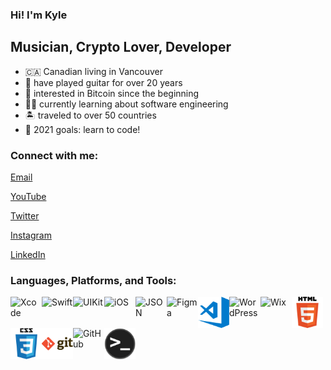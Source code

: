 ### Hi! I'm Kyle

## Musician, Crypto Lover, Developer

- 🇨🇦 Canadian living in Vancouver
- 🎸 have played guitar for over 20 years
- 🦍 interested in Bitcoin since the beginning
- 👨‍💻 currently learning about software engineering
- 🏝 traveled to over 50 countries
- 📕 2021 goals: learn to code!

### Connect with me:

[Email][email]

[YouTube][youtube]

[Twitter][twitter]

[Instagram][instagram]

[LinkedIn][linkedin]

### Languages, Platforms, and Tools:

<img align="left" alt="Xcode" width="50px" src="https://img.icons8.com/nolan/64/xcode.png"/>
<img align="left" alt="Swift" width="50px" src="https://img.icons8.com/plasticine/100/000000/swift--v2.png"/>
<img align="left" alt="UIKit" width="50px" src="https://img.icons8.com/windows/32/000000/uikit.png"/>
<img align="left" alt="iOS" width="50px"  src="https://img.icons8.com/nolan/64/ios-logo.png"/>
<img align="left" alt="JSON" width="50px"  src="https://img.icons8.com/nolan/64/json.png"/>
<img align="left" alt="Figma" width="50px" src="https://img.icons8.com/windows/32/000000/figma.png"/>
<img align="left" alt="Visual Studio Code" width="50px" src="https://raw.githubusercontent.com/github/explore/80688e429a7d4ef2fca1e82350fe8e3517d3494d/topics/visual-studio-code/visual-studio-code.png" />
<img align="left" alt="WordPress" width="50px" src="https://img.icons8.com/doodle/48/000000/wordpress--v1.png"/>
<img align="left" alt="Wix" width="50px" src="https://img.icons8.com/windows/96/000000/wix.png"/>
<img align="left" alt="HTML5" width="50px" src="https://raw.githubusercontent.com/github/explore/80688e429a7d4ef2fca1e82350fe8e3517d3494d/topics/html/html.png" />
<img align="left" alt="CSS3" width="50px" src="https://raw.githubusercontent.com/github/explore/80688e429a7d4ef2fca1e82350fe8e3517d3494d/topics/css/css.png" />
<img align="left" alt="Git" width="50px" src="https://raw.githubusercontent.com/github/explore/80688e429a7d4ef2fca1e82350fe8e3517d3494d/topics/git/git.png" />
<img align="left" alt="GitHub" width="50px"  src="https://img.icons8.com/plasticine/100/000000/github.png"/>
<img align="left" alt="Terminal" width="50px" src="https://raw.githubusercontent.com/github/explore/80688e429a7d4ef2fca1e82350fe8e3517d3494d/topics/terminal/terminal.png" />

<br />
<br />

[youtube]: https://www.youtube.com/c/kylesherrington
[twitter]: https://www.twitter.com/kylesherrington
[instagram]: https://www.instagram.com/kyle_sherrington
[linkedin]: https://www.linkedin.com/in/kylesherrington
[email]: kylejsherrington@gmail.com

